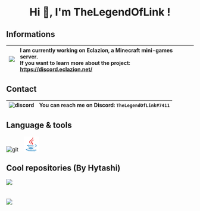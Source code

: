 
<h1 align="center">Hi 👋, I'm TheLegendOfLink !</h1>

Informations
------
| <img src="https://cdn.discordapp.com/attachments/710559627791826955/839455569357045770/778665175313022977.png" height="40"/> | I am currently working on Eclazion, a Minecraft mini-games server.<br>If you want to learn more about the project: https://discord.eclazion.net/ |
|--|:--|



Contact
------

| <img src="https://www.vectorlogo.zone/logos/discordapp/discordapp-icon.svg" alt="discord" height="40"/> | You can reach me on Discord: `TheLegendOfLink#7411` |
|--|--|




Language & tools
------
<p align="left"> <img src="https://www.vectorlogo.zone/logos/git-scm/git-scm-icon.svg" alt="git" width="40" height="40"/>&emsp;<img src="https://raw.githubusercontent.com/devicons/devicon/master/icons/java/java-original.svg" alt="java" width="40" height="40"/>&emsp; </p>

Cool repositories (By Hytashi)
------
[![](https://github-readme-stats.vercel.app/api/pin/?username=Hytashi&repo=CuboidUtils&theme=nord)](https://github.com/Hytashi/CuboidUtils)
<br><br><br>
![](https://komarev.com/ghpvc/?username=TheLegendOfLink3&style=flat-square)



